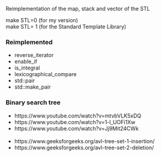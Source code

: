 Reimplementation of the map, stack and vector of the STL

make STL=0 (for my version) <br>
make STL= 1 (for the Standard Template Library)

<h3>Reimplemented</h3>
<ul>
<li>reverse_iterator</li>
<li>enable_if</li>
<li>is_integral</li>
<li>lexicographical_compare</li>
<li>std::pair</li>
<li>std::make_pair</li>
</ul>

<h3>Binary search tree</h3>
<ul>
<li>https://www.youtube.com/watch?v=mtvbVLK5xDQ</li>
<li>https://www.youtube.com/watch?v=1-l_UOFi1Xw</li>
<li>https://www.youtube.com/watch?v=Jj9Mit24CWk</li>
<br>
<li>https://www.geeksforgeeks.org/avl-tree-set-1-insertion/</li>
<li>https://www.geeksforgeeks.org/avl-tree-set-2-deletion/</li>
</ul>

